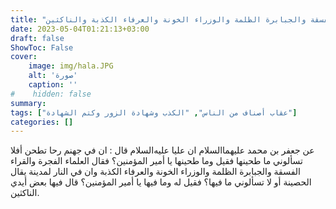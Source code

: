 ```yaml
---
title: "عقاب العلماء الفجرة والقراءة الفسقة والجبابرة الظلمة والوزراء الخونة والعرفاء الكذبة والناكثين"
date: 2023-05-04T01:21:13+03:00
draft: false
ShowToc: False
cover:
    image: img/hala.JPG
    alt: 'صورة'
    caption: ''
#    hidden: false
summary: 
tags: ["عقاب أصناف من الناس", "الكذب وشهادة الزور وكتم الشهادة"]
categories: []
---
```

 عن جعفر بن محمد عليهما‌السلام ان عليا عليه‌السلام قال :
ان في جهنم رحا تطحن أفلا تسألوني ما طحينها فقيل وما طحينها
يا أمير المؤمنين؟ فقال العلماء الفجرة والقراء الفسقة والجبابرة الظلمة
والوزراء الخونة والعرفاء الكذبة وان في النار لمدينة يقال الحصينة أو لا
تسألوني ما فيها؟ فقيل له وما فيها يا أمير المؤمنين؟ قال فيها بعض
أيدي الناكثين.

